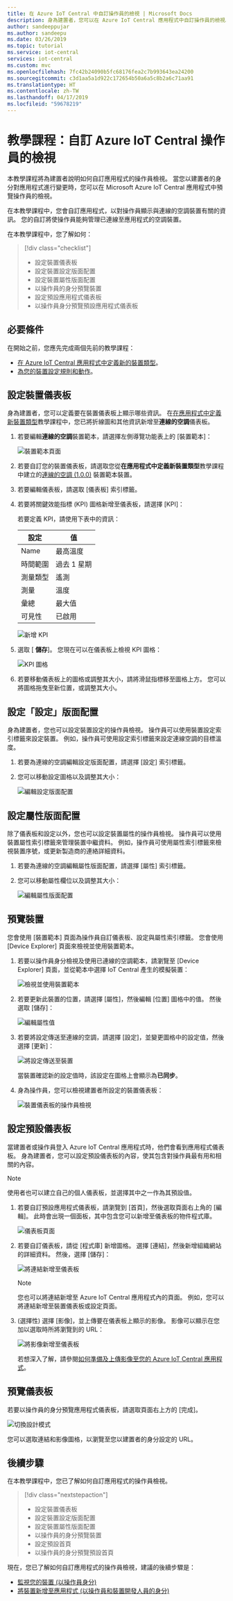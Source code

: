 ```yaml
---
title: 在 Azure IoT Central 中自訂操作員的檢視 | Microsoft Docs
description: 身為建置者，您可以在 Azure IoT Central 應用程式中自訂操作員的檢視。
author: sandeeppujar
ms.author: sandeepu
ms.date: 03/26/2019
ms.topic: tutorial
ms.service: iot-central
services: iot-central
ms.custom: mvc
ms.openlocfilehash: 7fc42b24090b5fc68176fea2c7b993643ea24200
ms.sourcegitcommit: c3d1aa5a1d922c172654b50a6a5c8b2a6c71aa91
ms.translationtype: HT
ms.contentlocale: zh-TW
ms.lasthandoff: 04/17/2019
ms.locfileid: "59678219"
---
```

# <a name="tutorial-customize-the-azure-iot-central-operators-view"></a>教學課程：自訂 Azure IoT Central 操作員的檢視

本教學課程將為建置者說明如何自訂應用程式的操作員檢視。 當您以建置者的身分對應用程式進行變更時，您可以在 Microsoft Azure IoT Central 應用程式中預覽操作員的檢視。

在本教學課程中，您會自訂應用程式，以對操作員顯示與連線的空調裝置有關的資訊。 您的自訂將使操作員能夠管理已連線至應用程式的空調裝置。

在本教學課程中，您了解如何：

> [!div class="checklist"]
> * 設定裝置儀表板
> * 設定裝置設定版面配置
> * 設定裝置屬性版面配置
> * 以操作員的身分預覽裝置
> * 設定預設應用程式儀表板
> * 以操作員身分預覽預設應用程式儀表板

## <a name="prerequisites"></a>必要條件

在開始之前，您應先完成兩個先前的教學課程：

* [在 Azure IoT Central 應用程式中定義新的裝置類型](tutorial-define-device-type.md)。
* [為您的裝置設定規則和動作](tutorial-configure-rules.md)。

## <a name="configure-your-device-dashboard"></a>設定裝置儀表板

身為建置者，您可以定義要在裝置儀表板上顯示哪些資訊。 在[在應用程式中定義新裝置類型](tutorial-define-device-type.md)教學課程中，您已將折線圖和其他資訊新增至**連線的空調**儀表板。

1. 若要編輯**連線的空調**裝置範本，請選擇左側導覽功能表上的 [裝置範本]：

    ![裝置範本頁面](media/tutorial-customize-operator/devicetemplates.png)

2. 若要自訂您的裝置儀表板，請選取您從**在應用程式中定義新裝置類型**教學課程中建立的[連線的空調 (1.0.0)](tutorial-define-device-type.md) 裝置範本裝置。

3. 若要編輯儀表板，請選取 [儀表板] 索引標籤。

4. 若要將關鍵效能指標 (KPI) 圖格新增至儀表板，請選擇 [KPI]：

    若要定義 KPI，請使用下表中的資訊：

    | 設定     | 值 |
    | ----------- | ----- |
    | Name        | 最高溫度 |
    | 時間範圍  | 過去 1 星期 |
    | 測量類型 | 遙測 |
    | 測量 | 溫度 |
    | 彙總 | 最大值 |
    | 可見性  | 已啟用 |

    ![新增 KPI](media/tutorial-customize-operator/addkpi.png)

5. 選取 [ **儲存**]。 您現在可以在儀表板上檢視 KPI 圖格：

    ![KPI 圖格](media/tutorial-customize-operator/temperaturekpi.png)

6. 若要移動儀表板上的圖格或調整其大小，請將滑鼠指標移至圖格上方。 您可以將圖格拖曳至新位置，或調整其大小。

## <a name="configure-your-settings-layout"></a>設定「設定」版面配置

身為建置者，您也可以設定裝置設定的操作員檢視。 操作員可以使用裝置設定索引標籤來設定裝置。 例如，操作員可使用設定索引標籤來設定連線空調的目標溫度。

1. 若要為連線的空調編輯設定版面配置，請選擇 [設定] 索引標籤。

2. 您可以移動設定圖格以及調整其大小：

    ![編輯設定版面配置](media/tutorial-customize-operator/settingslayout.png)

## <a name="configure-your-properties-layout"></a>設定屬性版面配置

除了儀表板和設定以外，您也可以設定裝置屬性的操作員檢視。 操作員可以使用裝置屬性索引標籤來管理裝置中繼資料。 例如，操作員可使用屬性索引標籤來檢視裝置序號，或更新製造商的連絡詳細資料。

1. 若要為連線的空調編輯屬性版面配置，請選擇 [屬性] 索引標籤。

2. 您可以移動屬性欄位以及調整其大小：

    ![編輯屬性版面配置](media/tutorial-customize-operator/propertieslayout.png)

## <a name="preview-the-device"></a>預覽裝置

您會使用 [裝置範本] 頁面為操作員自訂儀表板、設定與屬性索引標籤。 您會使用 [Device Explorer] 頁面來檢視並使用裝置範本。

1. 若要以操作員身分檢視及使用已連線的空調範本，請瀏覽至 [Device Explorer] 頁面，並從範本中選擇 IoT Central 產生的模擬裝置：

    ![檢視並使用裝置範本](media/tutorial-customize-operator/usetemplate.png)

2. 若要更新此裝置的位置，請選擇 [屬性]，然後編輯 [位置] 圖格中的值。 然後選取 [儲存]：

    ![編輯屬性值](media/tutorial-customize-operator/editproperty.png)

3. 若要將設定傳送至連線的空調，請選擇 [設定]，並變更圖格中的設定值，然後選擇 [更新]：

    ![將設定傳送至裝置](media/tutorial-customize-operator/sendsetting.png)

    當裝置確認新的設定值時，該設定在圖格上會顯示為**已同步**。

4. 身為操作員，您可以檢視建置者所設定的裝置儀表板：

    ![裝置儀表板的操作員檢視](media/tutorial-customize-operator/operatordashboard.png)

## <a name="configure-the-default-dashboard"></a>設定預設儀表板

當建置者或操作員登入 Azure IoT Central 應用程式時，他們會看到應用程式儀表板。 身為建置者，您可以設定預設儀表板的內容，使其包含對操作員最有用和相關的內容。

> [!NOTE]
> 使用者也可以建立自己的個人儀表板，並選擇其中之一作為其預設值。

1. 若要自訂預設應用程式儀表板，請瀏覽到 [首頁]，然後選取頁面右上角的 [編輯]。 此時會出現一個面板，其中包含您可以新增至儀表板的物件程式庫。

    ![儀表板頁面](media/tutorial-customize-operator/builderhome.png)

2. 若要自訂儀表板，請從 [程式庫] 新增圖格。 選擇 [連結]，然後新增組織網站的詳細資料。 然後，選擇 [儲存]：

    ![將連結新增至儀表板](media/tutorial-customize-operator/addlink.png)

    > [!NOTE]
    > 您也可以將連結新增至 Azure IoT Central 應用程式內的頁面。 例如，您可以將連結新增至裝置儀表板或設定頁面。

3. (選擇性) 選擇 [影像]，並上傳要在儀表板上顯示的影像。 影像可以顯示在您加以選取時所將瀏覽到的 URL：

    ![將影像新增至儀表板](media/tutorial-customize-operator/addimage.png)

    若想深入了解，請參閱[如何準備及上傳影像至您的 Azure IoT Central 應用程式](howto-prepare-images.md)。

## <a name="preview-the-dashboard"></a>預覽儀表板

若要以操作員的身分預覽應用程式儀表板，請選取頁面右上方的 [完成]。

![切換設計模式](media/tutorial-customize-operator/operatorviewhome.png)

您可以選取連結和影像圖格，以瀏覽至您以建置者的身分設定的 URL。

## <a name="next-steps"></a>後續步驟

在本教學課程中，您已了解如何自訂應用程式的操作員檢視。

<!-- Repeat task list from intro -->
> [!div class="nextstepaction"]
> * 設定裝置儀表板
> * 設定裝置設定版面配置
> * 設定裝置屬性版面配置
> * 以操作員的身分預覽裝置
> * 設定預設首頁
> * 以操作員的身分預覽預設首頁

現在，您已了解如何自訂應用程式的操作員檢視，建議的後續步驟是：

* [監視您的裝置 (以操作員身分)](tutorial-monitor-devices.md)
* [將裝置新增至應用程式 (以操作員和裝置開發人員的身分)](tutorial-add-device.md)